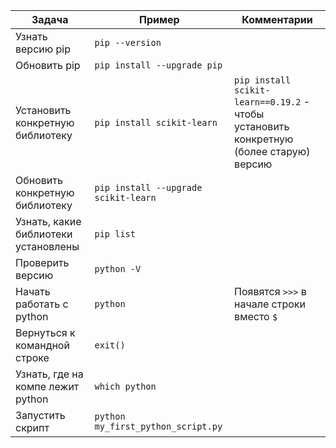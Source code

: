 |Задача|Пример|Комментарии|
|-|-|-|
|Узнать версию pip|`pip --version`||
|Обновить pip|`pip install --upgrade pip`||
|Установить конкретную библиотеку|`pip install scikit-learn`|`pip install scikit-learn==0.19.2` - чтобы установить конкретную (более старую) версию|
|Обновить конкретную библиотеку|`pip install --upgrade scikit-learn`||
|Узнать, какие библиотеки установлены|`pip list`||
|Проверить версию|`python -V`||
|Начать работать с python|`python`|Появятся `>>>` в начале строки вместо `$`|
|Вернуться к командной строке|`exit()`||
|Узнать, где на компе лежит python|`which python`||
|Запустить скрипт|`python my_first_python_script.py`||